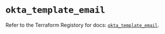 # `okta_template_email`

Refer to the Terraform Registory for docs: [`okta_template_email`](https://www.terraform.io/docs/providers/okta/r/template_email).
